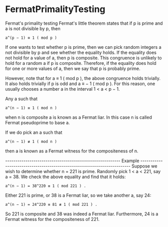 # FermatPrimalityTesting
Fermat's primality testing
Fermat's little theorem states that if p is prime and a is not divisible by p, then

    a^(p − 1) ≡ 1 ( mod p )

If one wants to test whether p is prime, then we can pick random integers a not divisible by p and see whether the equality holds. If the equality does not hold for a value of a, then p is composite. This congruence is unlikely to hold for a random a if p is composite. Therefore, if the equality does hold for one or more values of a, then we say that p is probably prime.

However, note that for a ≡ 1 ( mod p ), the above congruence holds trivially. It also holds trivially if p is odd and a ≡ − 1 ( mod p ). For this reason, one usually chooses a number a in the interval 1 < a < p − 1.

Any a such that

    a^(n − 1) ≡ 1 ( mod n )

when n is composite a is known as a Fermat liar. In this case n is called Fermat pseudoprime to base a.

If we do pick an a such that

    a^(n − 1) ≢ 1 ( mod n )

then a is known as a Fermat witness for the compositeness of n. 

--------------------------------------------------------- Example -------------------------------------------------------------------------
Suppose we wish to determine whether n = 221 is prime. Randomly pick 1 < a < 221, say a = 38. We check the above equality and find that it holds:

    a^(n − 1) = 38^220 ≡ 1 ( mod 221 ) .

Either 221 is prime, or 38 is a Fermat liar, so we take another a, say 24:

    a^(n − 1) = 24^220 ≡ 81 ≢ 1 ( mod 221 ) .

So 221 is composite and 38 was indeed a Fermat liar. Furthermore, 24 is a Fermat witness for the compositeness of 221. 
